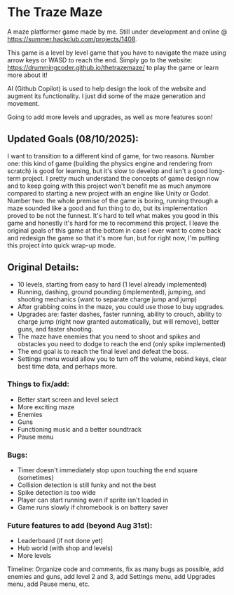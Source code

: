 # The Traze Maze

A maze platformer game made by me. Still under development and online @ https://summer.hackclub.com/projects/1408.

This game is a level by level game that you have to navigate the maze using arrow keys or WASD to reach the end. 
Simply go to the website: https://drummingcoder.github.io/thetrazemaze/ to play the game or learn more about it!

AI (Github Copilot) is used to help design the look of the website and augment its functionality. I just did some of
the maze generation and movement.

Going to add more levels and upgrades, as well as more features soon!

## Updated Goals (08/10/2025):
I want to transition to a different kind of game, for two reasons. Number one:
this kind of game (building the physics engine and rendering from scratch) is
good for learning, but it's slow to develop and isn't a good long-term project.
I pretty much understand the concepts of game design now and to keep going
with this project won't benefit me as much anymore compared to starting a new
project with an engine like Unity or Godot.
Number two: the whole premise of the game is boring, running through a maze
sounded like a good and fun thing to do, but its implementation proved to be 
not the funnest. It's hard to tell what makes you good in this game and 
honestly it's hard for me to recommend this project. I leave the original goals
of this game at the bottom in case I ever want to come back and redesign the 
game so that it's more fun, but for right now, I'm putting this project into
quick wrap-up mode.

## Original Details:
- 10 levels, starting from easy to hard (1 level already implemented)
- Running, dashing, ground pounding (implemented), jumping, and shooting mechanics (want to separate charge jump and jump)
- After grabbing coins in the maze, you could use those to buy upgrades.
- Upgrades are: faster dashes, faster running, ability to crouch, ability to charge jump (right now granted automatically, but will
remove), better guns, and faster shooting.
- The maze have enemies that you need to shoot and spikes and obstacles you need to dodge to reach the end (only spike implemented)
- The end goal is to reach the final level and defeat the boss.
- Settings menu would allow you to turn off the volume, rebind keys, clear best time data, and perhaps more.

### Things to fix/add:
- Better start screen and level select
- More exciting maze
- Enemies
- Guns
- Functioning music and a better soundtrack
- Pause menu

### Bugs:
- Timer doesn't immediately stop upon touching the end square (sometimes)
- Collision detection is still funky and not the best
- Spike detection is too wide
- Player can start running even if sprite isn't loaded in
- Game runs slowly if chromebook is on battery saver

### Future features to add (beyond Aug 31st):
- Leaderboard (if not done yet)
- Hub world (with shop and levels)
- More levels

Timeline:
Organize code and comments, fix as many bugs as possible, add enemies and guns, add level 2 and 3, add Settings menu, add Upgrades menu, add Pause menu, etc.
